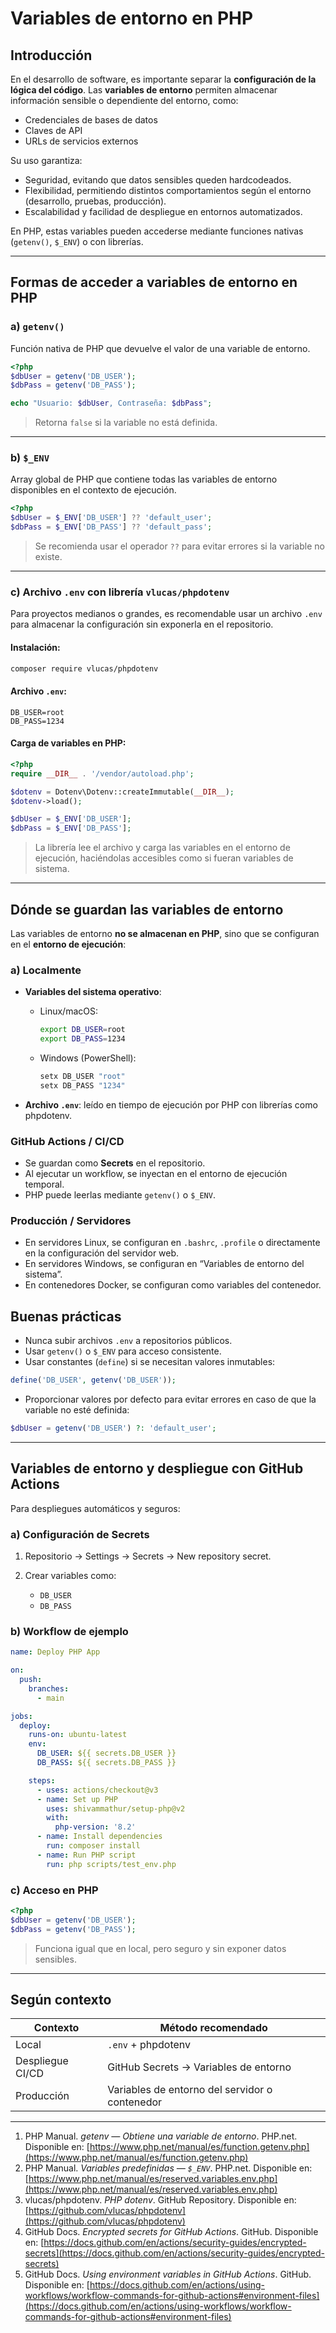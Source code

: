 # Variables de entorno en PHP

## Introducción

En el desarrollo de software, es importante separar la **configuración de la lógica del código**. Las **variables de entorno** permiten almacenar información sensible o dependiente del entorno, como:

* Credenciales de bases de datos
* Claves de API
* URLs de servicios externos

Su uso garantiza:

* Seguridad, evitando que datos sensibles queden hardcodeados.
* Flexibilidad, permitiendo distintos comportamientos según el entorno (desarrollo, pruebas, producción).
* Escalabilidad y facilidad de despliegue en entornos automatizados.

En PHP, estas variables pueden accederse mediante funciones nativas (`getenv()`, `$_ENV`) o con librerías.

---

## Formas de acceder a variables de entorno en PHP

### a) `getenv()`

Función nativa de PHP que devuelve el valor de una variable de entorno.

```php
<?php
$dbUser = getenv('DB_USER');
$dbPass = getenv('DB_PASS');

echo "Usuario: $dbUser, Contraseña: $dbPass";
```

> Retorna `false` si la variable no está definida.

---

### b) `$_ENV`

Array global de PHP que contiene todas las variables de entorno disponibles en el contexto de ejecución.

```php
<?php
$dbUser = $_ENV['DB_USER'] ?? 'default_user';
$dbPass = $_ENV['DB_PASS'] ?? 'default_pass';
```

> Se recomienda usar el operador `??` para evitar errores si la variable no existe.

---

### c) Archivo `.env` con librería `vlucas/phpdotenv`

Para proyectos medianos o grandes, es recomendable usar un archivo `.env` para almacenar la configuración sin exponerla en el repositorio.

#### Instalación:

```bash
composer require vlucas/phpdotenv
```

#### Archivo `.env`:

```
DB_USER=root
DB_PASS=1234
```

#### Carga de variables en PHP:

```php
<?php
require __DIR__ . '/vendor/autoload.php';

$dotenv = Dotenv\Dotenv::createImmutable(__DIR__);
$dotenv->load();

$dbUser = $_ENV['DB_USER'];
$dbPass = $_ENV['DB_PASS'];
```

> La librería lee el archivo y carga las variables en el entorno de ejecución, haciéndolas accesibles como si fueran variables de sistema.

---

## Dónde se guardan las variables de entorno

Las variables de entorno **no se almacenan en PHP**, sino que se configuran en el **entorno de ejecución**:

### a) Localmente

* **Variables del sistema operativo**:

  * Linux/macOS:

    ```bash
    export DB_USER=root
    export DB_PASS=1234
    ```
  * Windows (PowerShell):

    ```powershell
    setx DB_USER "root"
    setx DB_PASS "1234"
    ```

* **Archivo `.env`**: leído en tiempo de ejecución por PHP con librerías como phpdotenv.

### GitHub Actions / CI/CD

* Se guardan como **Secrets** en el repositorio.
* Al ejecutar un workflow, se inyectan en el entorno de ejecución temporal.
* PHP puede leerlas mediante `getenv()` o `$_ENV`.

### Producción / Servidores

* En servidores Linux, se configuran en `.bashrc`, `.profile` o directamente en la configuración del servidor web.
* En servidores Windows, se configuran en “Variables de entorno del sistema”.
* En contenedores Docker, se configuran como variables del contenedor.
  
##  Buenas prácticas

* Nunca subir archivos `.env` a repositorios públicos.
* Usar `getenv()` o `$_ENV` para acceso consistente.
* Usar constantes (`define`) si se necesitan valores inmutables:

```php
define('DB_USER', getenv('DB_USER'));
```

* Proporcionar valores por defecto para evitar errores en caso de que la variable no esté definida:

```php
$dbUser = getenv('DB_USER') ?: 'default_user';
```

---

## Variables de entorno y despliegue con GitHub Actions

Para despliegues automáticos y seguros:

### a) Configuración de Secrets

1. Repositorio → Settings → Secrets → New repository secret.
2. Crear variables como:

   * `DB_USER`
   * `DB_PASS`

### b) Workflow de ejemplo

```yaml
name: Deploy PHP App

on:
  push:
    branches:
      - main

jobs:
  deploy:
    runs-on: ubuntu-latest
    env:
      DB_USER: ${{ secrets.DB_USER }}
      DB_PASS: ${{ secrets.DB_PASS }}

    steps:
      - uses: actions/checkout@v3
      - name: Set up PHP
        uses: shivammathur/setup-php@v2
        with:
          php-version: '8.2'
      - name: Install dependencies
        run: composer install
      - name: Run PHP script
        run: php scripts/test_env.php
```

### c) Acceso en PHP

```php
<?php
$dbUser = getenv('DB_USER');
$dbPass = getenv('DB_PASS');
```

> Funciona igual que en local, pero seguro y sin exponer datos sensibles.

---

## Según contexto

| Contexto         | Método recomendado                             |
| ---------------- | ---------------------------------------------- |
| Local            | `.env` + phpdotenv                             |
| Despliegue CI/CD | GitHub Secrets → Variables de entorno          |
| Producción       | Variables de entorno del servidor o contenedor |


---

1. PHP Manual. *getenv — Obtiene una variable de entorno*. PHP.net. Disponible en: [https://www.php.net/manual/es/function.getenv.php](https://www.php.net/manual/es/function.getenv.php)
2. PHP Manual. *Variables predefinidas — `$_ENV`*. PHP.net. Disponible en: [https://www.php.net/manual/es/reserved.variables.env.php](https://www.php.net/manual/es/reserved.variables.env.php)
3. vlucas/phpdotenv. *PHP dotenv*. GitHub Repository. Disponible en: [https://github.com/vlucas/phpdotenv](https://github.com/vlucas/phpdotenv)
4. GitHub Docs. *Encrypted secrets for GitHub Actions*. GitHub. Disponible en: [https://docs.github.com/en/actions/security-guides/encrypted-secrets](https://docs.github.com/en/actions/security-guides/encrypted-secrets)
5. GitHub Docs. *Using environment variables in GitHub Actions*. GitHub. Disponible en: [https://docs.github.com/en/actions/using-workflows/workflow-commands-for-github-actions#environment-files](https://docs.github.com/en/actions/using-workflows/workflow-commands-for-github-actions#environment-files)